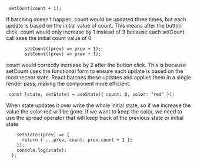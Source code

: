 ```     
 setCount(count + 1);
```

  If batching doesn't happen, count would be updated three times, but each update is based on the initial value of count. This means after the button click, count would only increase by 1 instead of 3 because each setCount call sees the initial count value of 0
  
```    
       setCount((prev) => prev + 1);
       setCount((prev) => prev + 1);
 ```      
 count would correctly increase by 2 after the button click. This is because setCount uses the functional form to ensure each update is based on the most recent state. React batches these updates and applies them in a single render pass, making the component more efficient.


```  const [state, setState] = useState({ count: 0, color: "red" }); ```

When state updates it over write the whole initial state, so if we increase the value the color red will be gone. if we want to keep the color, we need to use the spread operator that will keep track of the previous state or initial state
```const handleIncrease = () => {
    setState((prev) => {
      return { ...prev, count: prev.count + 1 };
    });
    console.log(state);
  };
```
